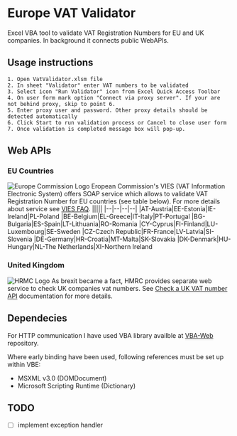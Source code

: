 # Europe VAT Validator
Excel VBA tool to validate VAT Registration Numbers for EU and UK companies. In background it connects public WebAPIs.
## Usage instructions
    1. Open VatValidator.xlsm file 
    2. In sheet "Validator" enter VAT numbers to be validated
    3. Select icon "Run Validator" icon from Excel Quick Access Toolbar
    4. On user form mark option "Connect via proxy server". If your are not behind proxy, skip to point 6.
    5. Enter proxy user and password. Other proxy details should be detected automatically
    6. Click Start to run validation process or Cancel to close user form
    7. Once validation is completed message box will pop-up.  
     
## Web APIs
### EU Countries
![Europe Commission Logo](https://ec.europa.eu/taxation_customs/vies/images/template-2012/logo/logo_en.gif)
Eropean Commission's VIES (VAT Information Electronic System) offers SOAP service which allows to validate VAT Registration Number for EU countries (see table below).
For more details about service see [VIES FAQ](https://ec.europa.eu/taxation_customs/vies/faq.html).
|||||
|--|--|--|--|
|AT-Austria|EE-Estonia|IE-Ireland|PL-Poland
|BE-Belgium|EL-Greece|IT-Italy|PT-Portugal
|BG-Bulgaria|ES-Spain|LT-Lithuania|RO-Romania
|CY-Cyprus|FI-Finland|LU-Luxembourg|SE-Sweden
|CZ-Czech Republic|FR-France|LV-Latvia|SI-Slovenia
|DE-Germany|HR-Croatia|MT-Malta|SK-Slovakia
|DK-Denmark|HU-Hungary|NL-The Netherlands|XI-Northern Ireland

### United Kingdom
![HRMC Logo](https://www.gov.uk/assets/static/gov.uk_logotype_crown_invert_trans-203e1db49d3eff430d7dc450ce723c1002542fe1d2bce661b6d8571f14c1043c.png)
As brexit became a fact, HMRC provides separate web service to check UK companies vat numbers.
See [Check a UK VAT number API](https://developer.service.hmrc.gov.uk/api-documentation/docs/api/service/vat-registered-companies-api/1.0) documentation for more details.

## Dependecies

For HTTP communication I have used VBA library availble at [VBA-Web](https://github.com/VBA-tools/VBA-Web) repository.

Where early binding have been used, following references must be set up within VBE:
* MSXML v3.0 (DOMDocument)
* Microsoft Scripting Runtime (Dictionary)

## TODO
- [ ] implement exception handler
